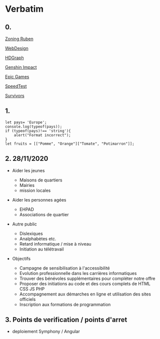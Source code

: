 # Verbatim
## 0.
[Zoning Ruben](https://mistertea.fr/zoningExport/zoningCss.html)

[WebDesign](https://www.blogduwebdesign.com/25-sites-utilisant-un-effet-de-parallaxe-original/)

[HDGraph](https://www.hdgraph.com/)

[Genshin Impact](https://genshin.mihoyo.com/fr)

[Epic Games](https://www.epicgames.com/site/fr/home)

[SpeedTest](https://www.speedtest.net/fr)

[Survivors](https://github.com/rubentrottein/survivors)

## 1. 
    let pays= 'Europe';
    console.log(typeof(pays));
    if (typeof(pays)!== 'string'){
        alert("Format incorrect");
    }
    let fruits = [["Pomme", "Orange"]["Tomate", "Potimarron"]];

## 2. 28/11/2020

- Aider les jeunes
    - Maisons de quartiers
    - Mairies
    - mission locales
- Aider les personnes agées
    - EHPAD
    - Associations de quartier
- Autre public
    - Dislexiques
    - Analphabètes etc.
    - Retard informatique / mise à niveau
    - Initiation au télétravail

- Objectifs
    - Campagne de sensibilisation à l'accessibilité
    - Evolution professionnelle dans les carrières informatiques
    - Trouver des bénévoles supplémentaires pour compléter notre offre
    - Proposer des initiations au code et des cours complets de HTML CSS JS PHP
    - Accompagnement aux démarches en ligne et utilisation des sites officiels
    - Inscription aux formations de programmation

## 3. Points de verification / points d'arret
-   deploiement Symphony / Angular